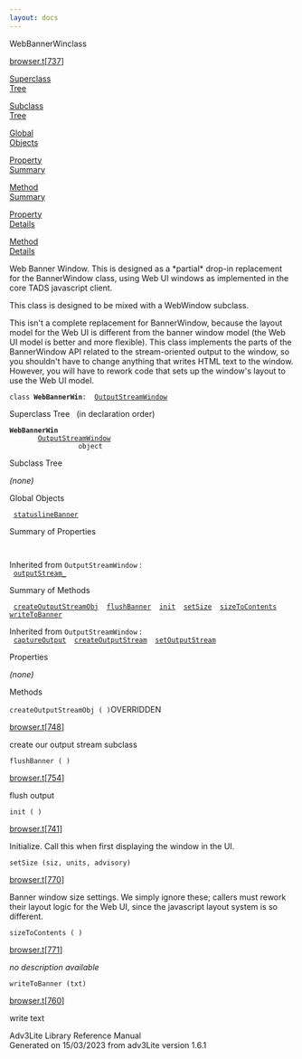 ```yaml
---
layout: docs
---
```

<span class="title">WebBannerWin</span><span class="type">class</span>

[browser.t](../file/browser.t.html)\[[737](../source/browser.t.html#737)\]

[Superclass  
Tree](#_SuperClassTree_)

[Subclass  
Tree](#_SubClassTree_)

[Global  
Objects](#_ObjectSummary_)

[Property  
Summary](#_PropSummary_)

[Method  
Summary](#_MethodSummary_)

[Property  
Details](#_Properties_)

[Method  
Details](#_Methods_)

<div class="fdesc">

Web Banner Window. This is designed as a \*partial\* drop-in replacement
for the BannerWindow class, using Web UI windows as implemented in the
core TADS javascript client.

This class is designed to be mixed with a WebWindow subclass.

This isn't a complete replacement for BannerWindow, because the layout
model for the Web UI is different from the banner window model (the Web
UI model is better and more flexible). This class implements the parts
of the BannerWindow API related to the stream-oriented output to the
window, so you shouldn't have to change anything that writes HTML text
to the window. However, you will have to rework code that sets up the
window's layout to use the Web UI model.

`class `**`WebBannerWin`**` :   `[`OutputStreamWindow`](../object/OutputStreamWindow.html)

</div>

<span id="_SuperClassTree_"></span>

<div class="mjhd">

<span class="hdln">Superclass Tree</span>   (in declaration order)

</div>

**`WebBannerWin`**  
`         `[`OutputStreamWindow`](../object/OutputStreamWindow.html)  
`                 object`  
<span id="_SubClassTree_"></span>

<div class="mjhd">

<span class="hdln">Subclass Tree</span>  

</div>

*(none)* <span id="_ObjectSummary_"></span>

<div class="mjhd">

<span class="hdln">Global Objects</span>  

</div>

` `[`statuslineBanner`](../object/statuslineBanner.html)`  `
<span id="_PropSummary_"></span>

<div class="mjhd">

<span class="hdln">Summary of Properties</span>  

</div>

` `

Inherited from `OutputStreamWindow` :  
` `[`outputStream_`](../object/OutputStreamWindow.html#outputStream_)`  `

<span id="_MethodSummary_"></span>

<div class="mjhd">

<span class="hdln">Summary of Methods</span>  

</div>

` `[`createOutputStreamObj`](#createOutputStreamObj)`  `[`flushBanner`](#flushBanner)`  `[`init`](#init)`  `[`setSize`](#setSize)`  `[`sizeToContents`](#sizeToContents)`  `[`writeToBanner`](#writeToBanner)`  `

Inherited from `OutputStreamWindow` :  
` `[`captureOutput`](../object/OutputStreamWindow.html#captureOutput)`  `[`createOutputStream`](../object/OutputStreamWindow.html#createOutputStream)`  `[`setOutputStream`](../object/OutputStreamWindow.html#setOutputStream)`  `

<span id="_Properties_"></span>

<div class="mjhd">

<span class="hdln">Properties</span>  

</div>

*(none)* <span id="_Methods_"></span>

<div class="mjhd">

<span class="hdln">Methods</span>  

</div>

<span id="createOutputStreamObj"></span>

`createOutputStreamObj ( )`<span class="rem">OVERRIDDEN</span>

[browser.t](../file/browser.t.html)\[[748](../source/browser.t.html#748)\]

<div class="desc">

create our output stream subclass

</div>

<span id="flushBanner"></span>

`flushBanner ( )`

[browser.t](../file/browser.t.html)\[[754](../source/browser.t.html#754)\]

<div class="desc">

flush output

</div>

<span id="init"></span>

`init ( )`

[browser.t](../file/browser.t.html)\[[741](../source/browser.t.html#741)\]

<div class="desc">

Initialize. Call this when first displaying the window in the UI.

</div>

<span id="setSize"></span>

`setSize (siz, units, advisory)`

[browser.t](../file/browser.t.html)\[[770](../source/browser.t.html#770)\]

<div class="desc">

Banner window size settings. We simply ignore these; callers must rework
their layout logic for the Web UI, since the javascript layout system is
so different.

</div>

<span id="sizeToContents"></span>

`sizeToContents ( )`

[browser.t](../file/browser.t.html)\[[771](../source/browser.t.html#771)\]

<div class="desc">

*no description available*

</div>

<span id="writeToBanner"></span>

`writeToBanner (txt)`

[browser.t](../file/browser.t.html)\[[760](../source/browser.t.html#760)\]

<div class="desc">

write text

</div>

<div class="ftr">

Adv3Lite Library Reference Manual  
Generated on 15/03/2023 from adv3Lite version 1.6.1

</div>
